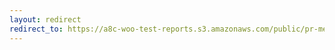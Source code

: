 ```yaml
---
layout: redirect
redirect_to: https://a8c-woo-test-reports.s3.amazonaws.com/public/pr-merge/43997/e2e/index.html
---
```

